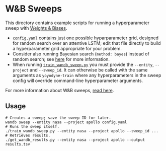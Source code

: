 W&B Sweeps
==========

This directory contains example scripts for running a hyperparameter sweep with
[Weights & Biases](https://wandb.ai/site).

-   [`config.yaml`](config.yaml.py) contains just one possible hyparparameter
    grid, designed for random search over an attentive LSTM; edit that file
    directly to build a hyperparameter grid appropriate for your problem.
-   Consider also running Bayesian search (`method: bayes`) instead of random
    search; see
    [here](https://docs.wandb.ai/guides/sweeps/define-sweep-configuration#configuration-keys)
    for more information.
-   When running [`train_wandb_sweep.py`](train_wandb_sweep.py) you must provide
    the `--entity`, `--project` and `--sweep_id`. It can otherwise be called
    with the same arguments as `yoyodyne-train` where any hyperparameters in the
    sweep config will override command-line hyperparameter arguments.

For more information about W&B sweeps, [read
here](https://docs.wandb.ai/guides/sweeps).

Usage
-----

    # Creates a sweep; save the sweep ID for later.
    wandb sweep --entity nasa --project apollo config.yaml
    # Runs the sweep itself.
    ./train_wandb_sweep.py --entity nasa --project apollo --sweep_id ...
    # Retrieves results.
    ./get_wandb_results.py --entity nasa --project apollo --output results.tsv
